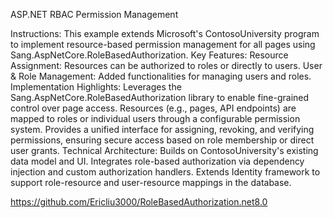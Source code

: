 
ASP.NET RBAC Permission Management

Instructions:
This example extends Microsoft's ContosoUniversity program to implement resource-based permission management for all pages using Sang.AspNetCore.RoleBasedAuthorization.
Key Features:
Resource Assignment: Resources can be authorized to roles or directly to users.
User & Role Management: Added functionalities for managing users and roles.
Implementation Highlights:
Leverages the Sang.AspNetCore.RoleBasedAuthorization library to enable fine-grained control over page access.
Resources (e.g., pages, API endpoints) are mapped to roles or individual users through a configurable permission system.
Provides a unified interface for assigning, revoking, and verifying permissions, ensuring secure access based on role membership or direct user grants.
Technical Architecture:
Builds on ContosoUniversity's existing data model and UI.
Integrates role-based authorization via dependency injection and custom authorization handlers.
Extends Identity framework to support role-resource and user-resource mappings in the database.

  https://github.com/Ericliu3000/RoleBasedAuthorization.net8.0
